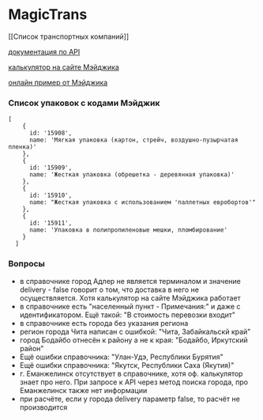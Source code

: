 # MagicTrans
[[Список транспортных компаний]]

[документация по API](https://magic-trans.ru/developers/)

[калькулятор на сайте Мэйджика](https://magic-trans.ru/calculator/)

[онлайн пример от Мэйджика](https://magic-trans.ru/developers/example/)

### Список упаковок с кодами Мэйджик
```
[
    {
      id: '15908',
      name: 'Мягкая упаковка (картон, стрейч, воздушно-пузырчатая пленка)'
    },
    {
      id: '15909',
      name: 'Жесткая упаковка (обрешетка - деревянная упаковка)'
    },
    {
      id: '15910',
      name: "Жесткая упаковка с использованием 'паллетных евробортов'"
    },
    {
      id: '15911',
      name: 'Упаковка в полипропиленовые мешки, пломбирование'
    }
  ]
  ```


### Вопросы
- в справочнике город Адлер не является терминалом и значение delivery - false говорит о том, что доставка в него не осуществляется. Хотя калькулятор на сайте Мэйджика работает
- в справочнике есть "населенный пункт - Примечания:" и даже с идентификатором. Ещё такой: "В стоимость перевозки входит"
- в справочнике есть города без указания региона
- регион города Чита написан с ошибкой: "Чита, Забайкальскй край"
- город Бодайбо отнесён к району а не к края: "Бодайбо, Иркутский район"
- Ещё ошибки справочника: "Улан-Удэ, Республики Бурятия"
- Ещё ошибки справочника: "Якутск, Республики Саха (Якутия)"
- г. Еманжелинск отсутствует в справочнике, хотя оф. калькулятор знает про него. При запросе к API через метод поиска города, про Еманжелинск также нет информации
- при расчёте, если у города delivery параметр false, то расчёт не производится
